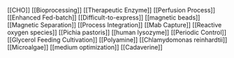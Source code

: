 [[CHO]]
[[Bioprocessing]]
[[Therapeutic Enzyme]]
[[Perfusion Process]]
[[Enhanced Fed-batch]]
[[Difficult-to-express]]
[[magnetic beads]]
[[Magnetic Separation]]
[[Process Integration]]
[[Mab Capture]]
[[Reactive oxygen species]]
[[Pichia pastoris]]
[[human lysozyme]]
[[Periodic Control]]
[[Glycerol Feeding Cultivation]]
[[Polyamine]]
[[Chlamydomonas reinhardtii]]
[[Microalgae]]
[[medium optimization]]
[[Cadaverine]]
